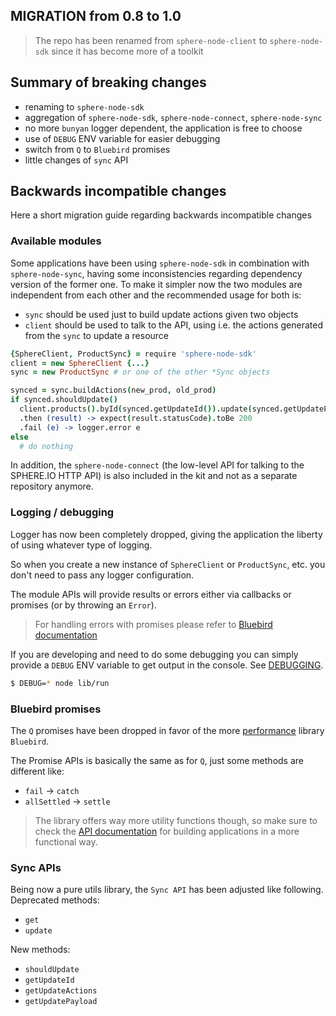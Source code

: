 MIGRATION from 0.8 to 1.0
---

> The repo has been renamed from `sphere-node-client` to `sphere-node-sdk` since it has become more of a toolkit

## Summary of breaking changes
- renaming to `sphere-node-sdk`
- aggregation of `sphere-node-sdk`, `sphere-node-connect`, `sphere-node-sync`
- no more `bunyan` logger dependent, the application is free to choose
- use of `DEBUG` ENV variable for easier debugging
- switch from `Q` to `Bluebird` promises
- little changes of `sync` API

## Backwards incompatible changes
Here a short migration guide regarding backwards incompatible changes

### Available modules
Some applications have been using `sphere-node-sdk` in combination with `sphere-node-sync`, having some inconsistencies regarding dependency version of the former one.
To make it simpler now the two modules are independent from each other and the recommended usage for both is:
- `sync` should be used just to build update actions given two objects
- `client` should be used to talk to the API, using i.e. the actions generated from the `sync` to update a resource


```coffeescript
{SphereClient, ProductSync} = require 'sphere-node-sdk'
client = new SphereClient {...}
sync = new ProductSync # or one of the other *Sync objects

synced = sync.buildActions(new_prod, old_prod)
if synced.shouldUpdate()
  client.products().byId(synced.getUpdateId()).update(synced.getUpdatePayload())
  .then (result) -> expect(result.statusCode).toBe 200
  .fail (e) -> logger.error e
else
  # do nothing
```

In addition, the `sphere-node-connect` (the low-level API for talking to the SPHERE.IO HTTP API) is also included in the kit and not as a separate repository anymore.

### Logging / debugging
Logger has now been completely dropped, giving the application the liberty of using whatever type of logging.

So when you create a new instance of `SphereClient` or `ProductSync`, etc. you don't need to pass any logger configuration.

The module APIs will provide results or errors either via callbacks or promises (or by throwing an `Error`).

> For handling errors with promises please refer to [Bluebird documentation](https://github.com/petkaantonov/bluebird#error-handling)

If you are developing and need to do some debugging you can simply provide a `DEBUG` ENV variable to get output in the console. See [DEBUGGING](DEBUGGING.md).

```bash
$ DEBUG=* node lib/run
```

### Bluebird promises
The `Q` promises have been dropped in favor of the more [performance](https://github.com/petkaantonov/bluebird/blob/master/benchmark/stats/latest.md) library `Bluebird`.

The Promise APIs is basically the same as for `Q`, just some methods are different like:
- `fail` -> `catch`
- `allSettled` -> `settle`

> The library offers way more utility functions though, so make sure to check the [API documentation](https://github.com/petkaantonov/bluebird/blob/master/API.md) for building applications in a more functional way.

### Sync APIs
Being now a pure utils library, the `Sync API` has been adjusted like following.
Deprecated methods:
- `get`
- `update`

New methods:
- `shouldUpdate`
- `getUpdateId`
- `getUpdateActions`
- `getUpdatePayload`

